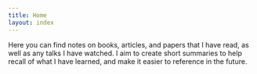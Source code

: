 ```yaml
---
title: Home
layout: index
---
```

Here you can find notes on books, articles, and papers that I have read, as well as any talks I have watched. I aim to create short summaries to help recall of what I have learned, and make it easier to reference in the future. 